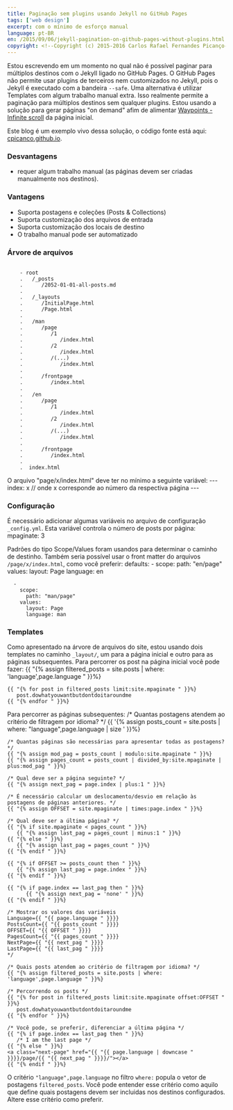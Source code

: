 ```yaml
---
title: Paginação sem plugins usando Jekyll no GitHub Pages
tags: ['web design']
excerpt: com o mínimo de esforço manual
language: pt-BR
en: /2015/09/06/jekyll-pagination-on-github-pages-without-plugins.html
copyright: <!--Copyright (c) 2015-2016 Carlos Rafael Fernandes Picanço-->
---
```

Estou escrevendo em um momento no qual não é possível paginar para múltiplos destinos com o Jekyll ligado no GitHub Pages. O GitHub Pages não permite usar plugins de terceiros nem customizados no Jekyll, pois o Jekyll é executado com a bandeira `--safe`. Uma alternativa é utilizar Templates com algum trabalho manual extra. Isso realmente permite a paginação para múltiplos destinos sem qualquer plugins. Estou usando a solução para gerar páginas "on demand" afim de alimentar [Waypoints - Infinite scroll](http://imakewebthings.com/waypoints/shortcuts/infinite-scroll/) da página inicial.

Este blog é um exemplo vivo dessa solução, o código fonte está aqui: [cpicanco.github.io](https://github.com/cpicanco/cpicanco.github.io).


### Desvantagens

- requer algum trabalho manual (as páginas devem ser criadas manualmente nos destinos).

### Vantagens

 - Suporta postagens e coleções (Posts & Collections)
 - Suporta customização dos arquivos de entrada
 - Suporta customização dos locais de destino
 - O trabalho manual pode ser automatizado


### Árvore de arquivos

<pre><code class="nohighlight">
    - root
    .   /_posts
    .      /2052-01-01-all-posts.md
    .
    .   /_layouts
    .      /InitialPage.html
    .      /Page.html
    .
    .   /man
    .      /page
    .         /1
    .            /index.html
    .         /2
    .            /index.html
    .         /(...)
    .            /index.html
    .
    .      /frontpage
    .         /index.html
    . 
    .   /en
    .      /page
    .         /1
    .            /index.html
    .         /2
    .            /index.html
    .         /(...)
    .            /index.html
    .
    .      /frontpage
    .         /index.html
    . 
    .  index.html
</code></pre>

O arquivo "page/x/index.html" deve ter no mínimo a seguinte variável:
    ---
    index: x // onde x corresponde ao número da respectiva página
    ---


### Configuração

É necessário adicionar algumas variáveis no arquivo de configuração `_config.yml`. Esta variável controla o número de posts por página:
    mpaginate: 3


Padrões do tipo Scope/Values foram usandos para determinar o caminho de destinho. Também seria possível usar o front matter do arquivos `/page/x/index.html`, como você preferir:
    defaults:
      -
        scope:
          path: "en/page"
        values:
          layout: Page
          language: en

      -
        scope:
          path: "man/page"
        values:
          layout: Page
          language: man

### Templates

Como apresentado na árvore de arquivos do site, estou usando dois templates no caminho `_layout/`, um para a página inicial e outro para as páginas subsequentes. Para percorrer os post na página inicial você pode fazer:
    {{ "{% assign filtered_posts = site.posts | where: 'language',page.language " }}%}

    {{ "{% for post in filtered_posts limit:site.mpaginate " }}%}
       post.dowhatyouwantbutdontdoitaroundme
    {{ "{% endfor " }}%}

Para percorrer as páginas subsequentes:
    /* Quantas postagens atendem ao critério de filtragem por idioma? */
    {{ '{% assign posts_count = site.posts | where: "language",page.language | size ' }}%}

    /* Quantas páginas são necessárias para apresentar todas as postagens? */
    {{ "{% assign mod_pag = posts_count | modulo:site.mpaginate " }}%}
    {{ "{% assign pages_count = posts_count | divided_by:site.mpaginate | plus:mod_pag " }}%}

    /* Qual deve ser a página seguinte? */
    {{ "{% assign next_pag = page.index | plus:1 " }}%}

    /* É necessário calcular um deslocamento/desvio em relação às postagens de páginas anteriores. */
    {{ "{% assign OFFSET = site.mpaginate | times:page.index " }}%}

    /* Qual deve ser a última página? */
    {{ "{% if site.mpaginate < pages_count " }}%}
       {{ "{% assign last_pag = pages_count | minus:1 " }}%}
    {{ "{% else " }}%}
       {{ "{% assign last_pag = pages_count " }}%}
    {{ "{% endif " }}%}

    {{ "{% if OFFSET >= posts_count then " }}%}
       {{ "{% assign last_pag = page.index " }}%}
    {{ "{% endif " }}%}

    {{ "{% if page.index == last_pag then " }}%}
          {{ "{% assign next_pag = 'none' " }}%}
    {{ "{% endif " }}%}

    /* Mostrar os valores das variáveis
    Language={{ "{{ page.language " }}}}
    PostsCount={{ "{{ posts_count " }}}}
    OFFSET={{ "{{ OFFSET " }}}}
    PagesCount={{ "{{ pages_count " }}}}
    NextPage={{ "{{ next_pag " }}}}
    LastPage={{ "{{ last_pag " }}}}
    */

    /* Quais posts atendem ao critério de filtragem por idioma? */
    {{ "{% assign filtered_posts = site.posts | where: 'language',page.language " }}%}

    /* Percorrendo os posts */
    {{ "{% for post in filtered_posts limit:site.mpaginate offset:OFFSET " }}%}
       post.dowhatyouwantbutdontdoitaroundme
    {{ "{% endfor " }}%}

    /* Você pode, se preferir, diferenciar a última página */
    {{ "{% if page.index == last_pag then " }}%}
       /* I am the last page */
    {{ "{% else " }}%}
    <a class="next-page" href="{{ "{{ page.language | downcase " }}}}/page/{{ "{{ next_pag " }}}}/"></a>
    {{ "{% endif " }}%}

O critério `"language",page.language` no filtro `where:` popula o vetor de postagens `filtered_posts`. Você pode entender esse critério como aquilo que define quais postagens devem ser incluidas nos destinos configurados. Altere esse critério como preferir. 